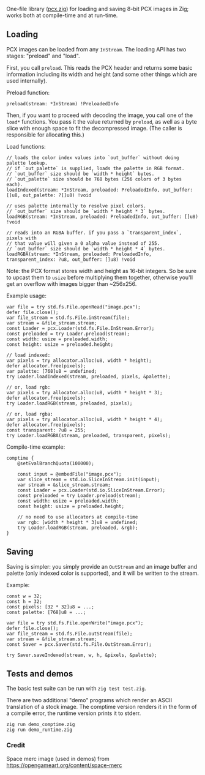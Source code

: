 One-file library ([pcx.zig](pcx.zig)) for loading and saving 8-bit PCX images in Zig; works both at compile-time and at run-time.

## Loading
PCX images can be loaded from any `InStream`. The loading API has two stages: "preload" and "load".

First, you call `preload`. This reads the PCX header and returns some basic information including its width and height (and some other things which are used internally).

Preload function:
```zig
preload(stream: *InStream) !PreloadedInfo
```

Then, if you want to proceed with decoding the image, you call one of the `load*` functions. You pass it the value returned by `preload`, as well as a byte slice with enough space to fit the decompressed image. (The caller is responsible for allocating this.)

Load functions:
```zig
// loads the color index values into `out_buffer` without doing palette lookup.
// if `out_palette` is supplied, loads the palette in RGB format.
// `out_buffer` size should be `width * height` bytes.
// `out_palette` size should be 768 bytes (256 colors of 3 bytes each).
loadIndexed(stream: *InStream, preloaded: PreloadedInfo, out_buffer: []u8, out_palette: ?[]u8) !void

// uses palette internally to resolve pixel colors.
// `out_buffer` size should be `width * height * 3` bytes.
loadRGB(stream: *InStream, preloaded: PreloadedInfo, out_buffer: []u8) !void

// reads into an RGBA buffer. if you pass a `transparent_index`, pixels with
// that value will given a 0 alpha value instead of 255.
// `out_buffer` size should be `width * height * 4` bytes.
loadRGBA(stream: *InStream, preloaded: PreloadedInfo, transparent_index: ?u8, out_buffer: []u8) !void
```

Note: the PCX format stores width and height as 16-bit integers. So be sure to upcast them to `usize` before multiplying them together, otherwise you'll get an overflow with images bigger than ~256x256.

Example usage:
```zig
var file = try std.fs.File.openRead("image.pcx");
defer file.close();
var file_stream = std.fs.File.inStream(file);
var stream = &file_stream.stream;
const Loader = pcx.Loader(std.fs.File.InStream.Error);
const preloaded = try Loader.preload(stream);
const width: usize = preloaded.width;
const height: usize = preloaded.height;

// load indexed:
var pixels = try allocator.alloc(u8, width * height);
defer allocator.free(pixels);
var palette: [768]u8 = undefined;
try Loader.loadIndexed(stream, preloaded, pixels, &palette);

// or, load rgb:
var pixels = try allocator.alloc(u8, width * height * 3);
defer allocator.free(pixels);
try Loader.loadRGB(stream, preloaded, pixels);

// or, load rgba:
var pixels = try allocator.alloc(u8, width * height * 4);
defer allocator.free(pixels);
const transparent: ?u8 = 255;
try Loader.loadRGBA(stream, preloaded, transparent, pixels);
```

Compile-time example:
```zig
comptime {
    @setEvalBranchQuota(100000);

    const input = @embedFile("image.pcx");
    var slice_stream = std.io.SliceInStream.init(input);
    var stream = &slice_stream.stream;
    const Loader = pcx.Loader(std.io.SliceInStream.Error);
    const preloaded = try Loader.preload(stream);
    const width: usize = preloaded.width;
    const height: usize = preloaded.height;

    // no need to use allocators at compile-time
    var rgb: [width * height * 3]u8 = undefined;
    try Loader.loadRGB(stream, preloaded, &rgb);
}
```

## Saving
Saving is simpler: you simply provide an `OutStream` and an image buffer and palette (only indexed color is supported), and it will be written to the stream.

Example:
```zig
const w = 32;
const h = 32;
const pixels: [32 * 32]u8 = ...;
const palette: [768]u8 = ...;

var file = try std.fs.File.openWrite("image.pcx");
defer file.close();
var file_stream = std.fs.File.outStream(file);
var stream = &file_stream.stream;
const Saver = pcx.Saver(std.fs.File.OutStream.Error);

try Saver.saveIndexed(stream, w, h, &pixels, &palette);
```

## Tests and demos
The basic test suite can be run with `zig test test.zig`.

There are two additional "demo" programs which render an ASCII translation of a stock image. The comptime version renders it in the form of a compile error, the runtime version prints it to stderr.

```
zig run demo_comptime.zig
zig run demo_runtime.zig
```

### Credit
Space merc image (used in demos) from https://opengameart.org/content/space-merc
